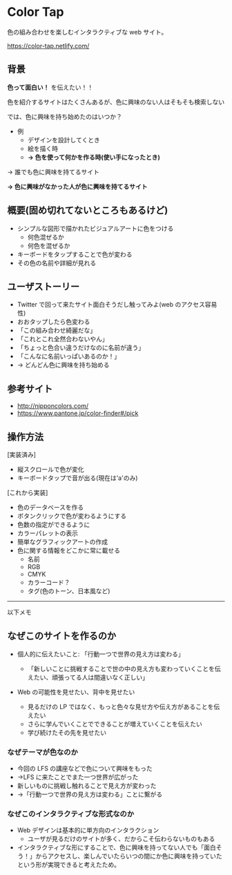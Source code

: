 # Color Tap

色の組み合わせを楽しむインタラクティブな web サイト。

https://color-tap.netlify.com/

## 背景

**色って面白い！** を伝えたい！！

色を紹介するサイトはたくさんあるが、色に興味のない人はそもそも検索しない

では、色に興味を持ち始めたのはいつか？

- 例
  - デザインを設計してくとき
  - 絵を描く時
  - **→ 色を使って何かを作る時(使い手になったとき)**

→ 誰でも色に興味を持てるサイト

**→ 色に興味がなかった人が色に興味を持てるサイト**

## 概要(固め切れてないところもあるけど)

- シンプルな図形で描かれたビジュアルアートに色をつける
  - 何色混ぜるか
  - 何色を混ぜるか
- キーボードをタップすることで色が変わる
- その色の名前や詳細が見れる

## ユーザストーリー

- Twitter で回って来たサイト面白そうだし触ってみよ(web のアクセス容易性)
- おおタップしたら色変わる
- 「この組み合わせ綺麗だな」
- 「これとこれ全然合わないやん」
- 「ちょっと色合い違うだけなのに名前が違う」
- 「こんなに名前いっぱいあるのか！」
- → どんどん色に興味を持ち始める

## 参考サイト

- http://nipponcolors.com/
- https://www.pantone.jp/color-finder#/pick

## 操作方法

[実装済み]

- 縦スクロールで色が変化
- キーボードタップで音が出る(現在は'a'のみ)

[これから実装]

- 色のデータベースを作る
- ボタンクリックで色が変わるようにする
- 色数の指定ができるように
- カラーパレットの表示
- 簡単なグラフィックアートの作成
- 色に関する情報をどこかに常に載せる
  - 名前
  - RGB
  - CMYK
  - カラーコード？
  - タグ(色のトーン、日本風など)

---

以下メモ

## なぜこのサイトを作るのか

- 個人的に伝えたいこと: 「行動一つで世界の見え方は変わる」

  - 「新しいことに挑戦することで世の中の見え方も変わっていくことを伝えたい、頑張ってる人は間違いなく正しい」

- Web の可能性を見せたい、背中を見せたい
  - 見るだけの LP ではなく、もっと色々な見せ方や伝え方があることを伝えたい
  - さらに学んでいくことでできることが増えていくことを伝えたい
  - 学び続けたその先を見せたい

### なぜテーマが色なのか

- 今回の LFS の講座などで色について興味をもった
- →LFS に来たことでまた一つ世界が広がった
- 新しいものに挑戦し触れることで見え方が変わった
- →「行動一つで世界の見え方は変わる」ことに繋がる

### なぜこのインタラクティブな形式なのか

- Web デザインは基本的に単方向のインタラクション
  - ユーザが見るだけのサイトが多く、だからこそ伝わらないものもある
- インタラクティブな形にすることで、色に興味を持ってない人でも「面白そう！」からアクセスし、楽しんでいたらいつの間にか色に興味を持っていたという形が実現できると考えたため。
